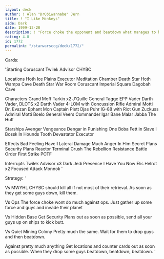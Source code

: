 ```yaml
---
layout: deck
author: ! Alan "DrObiwannabe" Jern
title: ! "I Like Monkeys"
side: Dark
date: 1999-12-20
description: ! "Force choke the opponent and beatdown what manages to hit the table."
rating: 4.0
id: 1772
permalink: "/starwarsccg/deck/1772/"
---
```

Cards: 

'Starting
Coruscant
Twilek Advisor
CHYBC

Locations
Hoth Ice Plains
Executor Meditation Chamber
Death Star
Hoth Wampa Cave
Death Star War Room
Coruscant Imperial Square
Dagobah Cave

Characters
Grand Moff Tarkin x2
J'Quille
General Tagge
EPP Vader
Darth Vader, DLOTS x2
Darth Vader
4-LOM with Concussion Rifle
Admiral Motti
Dr. Evazan
Ephant Mon
Captain Piett
Djas Puhr
IG-88 with Riot Gun
Zuckuss
Admiral Motti
Boelo
General Veers
Commander Igar
Bane Malar
Jabba The Hutt

Starships
Avenger
Vengeance
Dengar in Punishing One
Boba Fett in Slave I
Bossk In Hounds Tooth
Devastator
Executor

Effects
Bad Feeling Have I
Lateral Damage
Much Anger In Him
Secret Plans
Security Plans
Reactor Terminal
Crush The Rebellion
Resistance
Battle Order
First Strike
POTF

Interrupts
Twilek Advisor x3
Dark Jedi Presence
I Have You Now
Elis Helrot x2
Focused Attack
Monnok
'

Strategy: '

Vs MWYHL CHYBC should kill all if not most of their retrieval. As soon as they get some guys down, kill them.

Vs Ops The force choke wont do much against ops. Just gather up some force and guys and invade their planet

Vs Hidden Base Get Security Plans out as soon as possible, send all your guys up on ships to kick butt.

Vs Quiet Mining Colony Pretty much the same. Wait for them to drop guys and then beatdown.

Against pretty much anything Get locations and counter cards out as soon as possible. When they drop some guys beatdown, beatdown, beatdown. '
